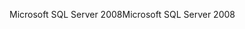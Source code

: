 <span data-ttu-id="c2c33-101">Microsoft SQL Server 2008</span><span class="sxs-lookup"><span data-stu-id="c2c33-101">Microsoft SQL Server 2008</span></span>